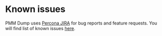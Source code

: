 # Known issues

PMM Dump uses [Percona JIRA](https://jira.percona.com/browse/SE) for bug reports and feature requests. You will find list of known issues [here](https://jira.percona.com/issues/?filter=15482).
